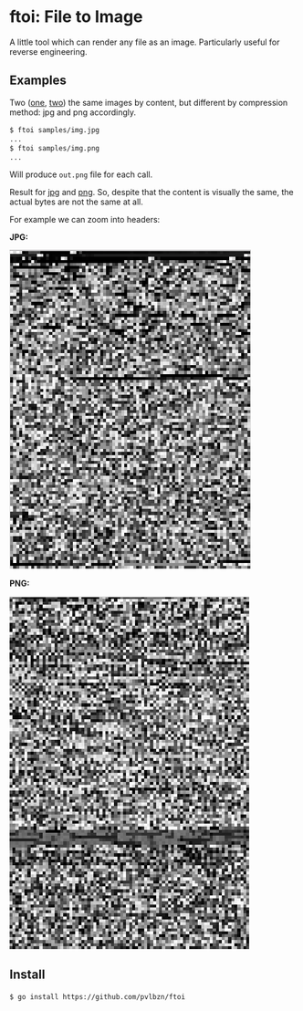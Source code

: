 # ftoi: File to Image

A little tool which can render any file as an image. Particularly useful for reverse engineering.


## Examples

Two ([one](https://github.com/pvlbzn/ftoi/blob/master/samples/img.jpg), [two](https://github.com/pvlbzn/ftoi/blob/master/samples/img.png)) the same images by content, but different by compression method: jpg and png accordingly.

```
$ ftoi samples/img.jpg
...
$ ftoi samples/img.png
...
```

Will produce `out.png` file for each call.

Result for [jpg](https://github.com/pvlbzn/ftoi/blob/master/samples/jpg.png) and [png](https://github.com/pvlbzn/ftoi/blob/master/samples/png.png). So, despite that the content is visually the same, the actual bytes are not the same at all.

For example we can zoom into headers:

**JPG:**

![JPG header](https://github.com/pvlbzn/ftoi/blob/master/samples/jpeg_header.png)

**PNG:**

![PNG header](https://github.com/pvlbzn/ftoi/blob/master/samples/png_header.png)


## Install

```
$ go install https://github.com/pvlbzn/ftoi
```
